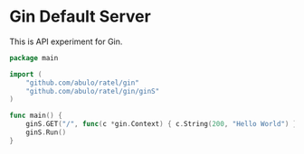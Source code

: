 # Gin Default Server

This is API experiment for Gin.

```go
package main

import (
	"github.com/abulo/ratel/gin"
	"github.com/abulo/ratel/gin/ginS"
)

func main() {
	ginS.GET("/", func(c *gin.Context) { c.String(200, "Hello World") })
	ginS.Run()
}
```
